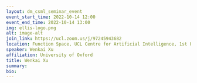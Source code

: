 ```yaml
---
layout: dm_csml_seminar_event
event_start_time: 2022-10-14 12:00
event_end_time: 2022-10-14 13:00
img: ellis-logo.png
alt: image-alt
join_link: https://ucl.zoom.us/j/97245943682
location: Function Space, UCL Centre for Artificial Intelligence, 1st Floor, 90 High Holborn, London WC1V 6BH
speaker: Wenkai Xu
affiliation: University of Oxford
title: Wenkai Xu
summary: 
bio:
---
```

